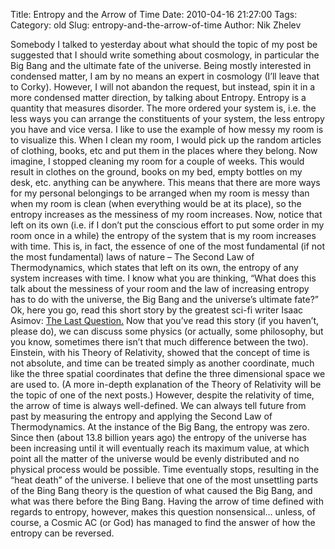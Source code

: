 Title: Entropy and the Arrow of Time
Date: 2010-04-16 21:27:00
Tags: 
Category: old
Slug: entropy-and-the-arrow-of-time
Author: Nik Zhelev


Somebody I talked to yesterday about what should the topic of my post be
suggested that I should write something about cosmology, in particular
the Big Bang and the ultimate fate of the universe. Being mostly
interested in condensed matter, I am by no means an expert in cosmology
(I’ll leave that to Corky). However, I will not abandon the request, but
instead, spin it in a more condensed matter direction, by talking about
Entropy.
Entropy is a quantity that measures disorder. The more ordered your
system is, i.e. the less ways you can arrange the constituents of your
system, the less entropy you have and vice versa. I like to use the
example of how messy my room is to visualize this. When I clean my room,
I would pick up the random articles of clothing, books, etc and put them
in the places where they belong. Now imagine, I stopped cleaning my room
for a couple of weeks. This would result in clothes on the ground, books
on my bed, empty bottles on my desk, etc. anything can be anywhere. This
means that there are more ways for my personal belongings to be arranged
when my room is messy than when my room is clean (when everything would
be at its place), so the entropy increases as the messiness of my room
increases. Now, notice that left on its own (i.e. if I don’t put the
conscious effort to put some order in my room once in a while) the
entropy of the system that is my room increases with time. This is, in
fact, the essence of one of the most fundamental (if not the most
fundamental) laws of nature – The Second Law of Thermodynamics, which
states that left on its own, the entropy of any system increases with
time.
I know what you are thinking, “What does this talk about the messiness
of your room and the law of increasing entropy has to do with the
universe, the Big Bang and the universe’s ultimate fate?” Ok, here you
go, read this short story by the greatest sci-fi writer Isaac Asimov:
[The Last Question.](http://bit.ly/84LN)
Now that you’ve read this story (if you haven’t, please do), we can
discuss some physics (or actually, some philosophy, but you know,
sometimes there isn’t that much difference between the two). Einstein,
with his Theory of Relativity, showed that the concept of time is not
absolute, and time can be treated simply as another coordinate, much
like the three spatial coordinates that define the three dimensional
space we are used to. (A more in-depth explanation of the Theory of
Relativity will be the topic of one of the next posts.) However, despite
the relativity of time, the arrow of time is always well-defined. We can
always tell future from past by measuring the entropy and applying the
Second Law of Thermodynamics. At the instance of the Big Bang, the
entropy was zero. Since then (about 13.8 billion years ago) the entropy
of the universe has been increasing until it will eventually reach its
maximum value, at which point all the matter of the universe would be
evenly distributed and no physical process would be possible. Time
eventually stops, resulting in the “heat death” of the universe.
I believe that one of the most unsettling parts of the Bing Bang theory
is the question of what caused the Big Bang, and what was there before
the Bing Bang. Having the arrow of time defined with regards to entropy,
however, makes this question nonsensical… unless, of course, a Cosmic AC
(or God) has managed to find the answer of how the entropy can be
reversed.
